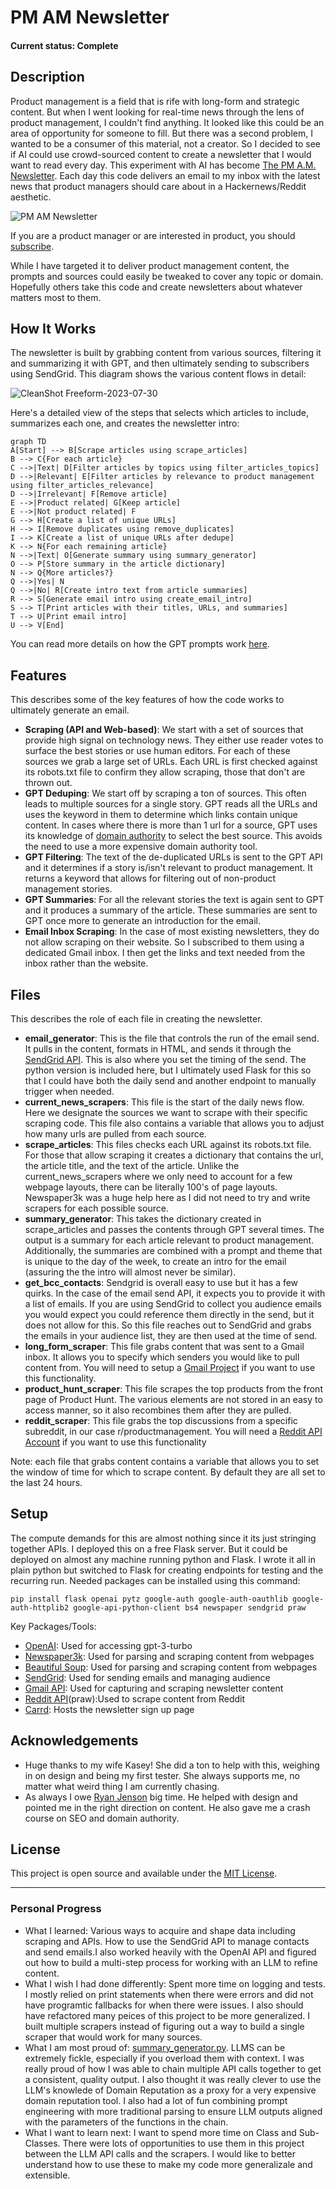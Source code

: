 # PM AM Newsletter

#### Current status: Complete

## Description
Product management is a field that is rife with long-form and strategic content. But when I went looking for real-time news through the lens of product management, I couldn't find anything. It looked like this could be an area of opportunity for someone to fill. But there was a second problem, I wanted to be a consumer of this material, not a creator. So I decided to see if AI could use crowd-sourced content to create a newsletter that I would want to read every day. This experiment with AI has become [The PM A.M. Newsletter](https://pmnews.today). Each day this code delivers an email to my inbox with the latest news that product managers should care about in a Hackernews/Reddit aesthetic.

![PM AM Newsletter](https://github.com/brayden-s-haws/pm_am_newsletter/assets/58832489/7e099a89-0ff5-4986-aad8-1f235e3f76df)

If you are a product manager or are interested in product, you should [subscribe](https://pmnews.today).

While I have targeted it to deliver product management content, the prompts and sources could easily be tweaked to cover any topic or domain. Hopefully others take this code and create newsletters about whatever matters most to them.

## How It Works
The newsletter is built by grabbing content from various sources, filtering it and summarizing it with GPT, and then ultimately sending to subscribers using SendGrid. This diagram shows the various content flows in detail:

![CleanShot Freeform-2023-07-30](https://github.com/brayden-s-haws/pm_am_newsletter/assets/58832489/13f4a133-34af-4f94-80ba-ebde0f02977b)

Here's a detailed view of the steps that selects which articles to include, summarizes each one, and creates the newsletter intro:
```mermaid
graph TD
A[Start] --> B[Scrape articles using scrape_articles]
B --> C{For each article}
C -->|Text| D[Filter articles by topics using filter_articles_topics]
D -->|Relevant| E[Filter articles by relevance to product management using filter_articles_relevance]
D -->|Irrelevant| F[Remove article]
E -->|Product related| G[Keep article]
E -->|Not product related| F
G --> H[Create a list of unique URLs]
H --> I[Remove duplicates using remove_duplicates]
I --> K[Create a list of unique URLs after dedupe]
K --> N{For each remaining article}
N -->|Text| O[Generate summary using summary_generator]
O --> P[Store summary in the article dictionary]
N --> Q{More articles?}
Q -->|Yes| N
Q -->|No| R[Create intro text from article summaries]
R --> S[Generate email intro using create_email_intro]
S --> T[Print articles with their titles, URLs, and summaries]
T --> U[Print email intro]
U --> V[End]
```

You can read more details on how the GPT prompts work [here](https://world.hey.com/haws/i-taught-a-robot-to-read-the-news-so-i-don-t-have-to-e2e4e2ae).

## Features
This describes some of the key features of how the code works to ultimately generate an email.

- **Scraping (API and Web-based)**: We start with a set of sources that provide high signal on technology news. They either use reader votes to surface the best stories or use human editors. For each of these sources we grab a large set of URLs. Each URL is first checked against its robots.txt file to confirm they allow scraping, those that don't are thrown out.
- **GPT Deduping**: We start off by scraping a ton of sources. This often leads to multiple sources for a single story. GPT reads all the URLs and uses the keyword in them to determine which links contain unique content. In cases where there is more than 1 url for a source, GPT uses its knowledge of [domain authority](https://moz.com/learn/seo/domain-authority) to select the best source. This avoids the need to use a more expensive domain authority tool.
- **GPT Filtering**: The text of the de-duplicated URLs is sent to the GPT API and it determines if a story is/isn't relevant to product management. It returns a keyword that allows for filtering out of non-product management stories.
- **GPT Summaries**: For all the relevant stories the text is again sent to GPT and it produces a summary of the article. These summaries are sent to GPT once more to generate an introduction for the email.
- **Email Inbox Scraping**: In the case of most existing newsletters, they do not allow scraping on their website. So I subscribed to them using a dedicated Gmail inbox. I then get the links and text needed from the inbox rather than the website.

## Files
This describes the role of each file in creating the newsletter.
- **email_generator**: This is the file that controls the run of the email send. It pulls in the content, formats in HTML, and sends it through the [SendGrid API](https://docs.sendgrid.com/for-developers/sending-email/api-getting-started). This is also where you set the timing of the send. The python version is included here, but I ultimately used Flask for this so that I could have both the daily send and another endpoint to manually trigger  when needed.
- **current_news_scrapers**: This file is the start of the daily news flow. Here we designate the sources we want to scrape with their specific scraping code. This file also contains a variable that allows you to adjust how many urls are pulled from each source.
- **scrape_articles**: This files checks each URL against its robots.txt file. For those that allow scraping it creates a dictionary that contains the url, the article title, and the text of the article. Unlike the current_news_scrapers where we only need to account for a few webpage layouts, there can be literally 100's of page layouts. Newspaper3k was a huge help here as I did not need to try and write scrapers for each possible source.
- **summary_generator**: This takes the dictionary created in scrape_articles and passes the contents through GPT several times. The output is a summary for each article relevant to product management. Additionally, the summaries are combined with a prompt and theme that is unique to the day of the week, to create an intro for the email (assuring the the intro will almost never be similar).
- **get_bcc_contacts**: Sendgrid is overall easy to use but it has a few quirks. In the case of the email send API, it expects you to provide it with a list of emails. If you are using SendGrid to collect you audience emails you would expect you could reference them directly in the send, but it does not allow for this. So this file reaches out to SendGrid and grabs the emails in your audience list, they are then used at the time of send.
- **long_form_scraper**: This file grabs content that was sent to a Gmail inbox. It allows you to specify which senders you would like to pull content from. You will need to setup a [Gmail Project](https://developers.google.com/gmail/api/quickstart/python) if you want to use this functionality.
- **product_hunt_scraper**: This file scrapes the top products from the front page of Product Hunt. The various elements are not stored in an easy to access manner, so it also recombines them after they are pulled.
- **reddit_scraper**: This file grabs the top discussions from a specific subreddit, in our case r/productmanagement. You will need a [Reddit API Account](https://www.reddit.com/dev/api/) if you want to use this functionality

Note: each file that grabs content contains a variable that allows you to set the window of time for which to scrape content. By default they are all set to the last 24 hours.

## Setup
The compute demands for this are almost nothing since it its just stringing together APIs. I deployed this on a free Flask server. But it could be deployed on almost any machine running python and Flask. I wrote it all in plain python but switched to Flask for creating endpoints for testing and the recurring run. Needed packages can be installed using this command:
  <pre><code>pip install flask openai pytz google-auth google-auth-oauthlib google-auth-httplib2 google-api-python-client bs4 newspaper sendgrid praw </code></pre>

  Key Packages/Tools:
  - [OpenAI](https://platform.openai.com/overview): Used for accessing gpt-3-turbo
  - [Newspaper3k](https://pypi.org/project/newspaper3k/): Used for parsing and scraping content from webpages
  - [Beautiful Soup](https://beautiful-soup-4.readthedocs.io/en/latest/): Used for parsing and scraping content from webpages
  - [SendGrid](https://docs.sendgrid.com/for-developers/sending-email/api-getting-started): Used for sending emails and managing audience
  - [Gmail API](https://developers.google.com/gmail/api/quickstart/python): Used for capturing and scraping newsletter content
  - [Reddit API](https://www.reddit.com/dev/api/)(praw):Used to scrape content from Reddit
  - [Carrd](https://carrd.co): Hosts the newsletter sign up page

## Acknowledgements
- Huge thanks to my wife Kasey! She did a ton to help with this, weighing in on design and being my first tester. She always supports me, no matter what weird thing I am currently chasing.
- As always I owe [Ryan Jenson](https://www.linkedin.com/in/ryanwjenson/) big time. He helped with design and pointed me in the right direction on content. He also gave me a crash course on SEO and domain authority.

## License

This project is open source and available under the [MIT License](LICENSE).

___

### Personal Progress ###
* What I learned: Various ways to acquire and shape data including scraping and APIs. How to use the SendGrid API to manage contacts and send emails.I also worked heavily with the OpenAI API and figured out how to build a multi-step process for working with an LLM to refine content.
* What I wish I had done differently: Spent more time on logging and tests. I mostly relied on print statements when there were errors and did not have programtic fallbacks for when there were issues. I also should have refactored many peices of this project to be more generalized. I built multiple scrapers instead of figuring out a way to build a single scraper that would work for many sources.
* What I am most proud of: [summary_generator.py](https://github.com/brayden-s-haws/pm_am_newsletter/blob/main/summary_generator.py). LLMS can be extremely fickle, especially if you overload them with context. I was really proud of how I was able to chain multiple API calls together to get a consistent, quality output. I also thought it was really clever to use the LLM's knowlede of Domain Reputation as a proxy for a very expensive domain reputation tool. I also had a lot of fun combining prompt engineering with more traditional parsing to ensure LLM outputs aligned with the parameters of the functions in the chain.
* What I want to learn next: I want to spend more time on Class and Sub-Classes. There were lots of opportunities to use them in this project between the LLM API calls and the scrapers. I would like to better understand how to use these to make my code more generalizale and extensible.
